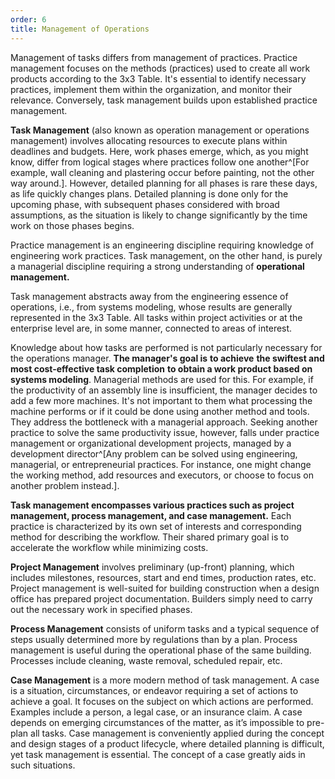 ```yaml
---
order: 6
title: Management of Operations
---
```


Management of tasks differs from management of practices. Practice management focuses on the methods (practices) used to create all work products according to the 3x3 Table. It's essential to identify necessary practices, implement them within the organization, and monitor their relevance. Conversely, task management builds upon established practice management.

**Task Management** (also known as operation management or operations management) involves allocating resources to execute plans within deadlines and budgets. Here, work phases emerge, which, as you might know, differ from logical stages where practices follow one another^[For example, wall cleaning and plastering occur before painting, not the other way around.]. However, detailed planning for all phases is rare these days, as life quickly changes plans. Detailed planning is done only for the upcoming phase, with subsequent phases considered with broad assumptions, as the situation is likely to change significantly by the time work on those phases begins.

Practice management is an engineering discipline requiring knowledge of engineering work practices. Task management, on the other hand, is purely a managerial discipline requiring a strong understanding of **operational management.**

Task management abstracts away from the engineering essence of operations, i.e., from systems modeling, whose results are generally represented in the 3x3 Table. All tasks within project activities or at the enterprise level are, in some manner, connected to areas of interest.

Knowledge about how tasks are performed is not particularly necessary for the operations manager. **The manager's goal is** **to achieve** **the swiftest and most cost-effective task completion** **to obtain a work product based on systems modeling**. Managerial methods are used for this. For example, if the productivity of an assembly line is insufficient, the manager decides to add a few more machines. It's not important to them what processing the machine performs or if it could be done using another method and tools. They address the bottleneck with a managerial approach. Seeking another practice to solve the same productivity issue, however, falls under practice management or organizational development projects, managed by a development director^[Any problem can be solved using engineering, managerial, or entrepreneurial practices. For instance, one might change the working method, add resources and executors, or choose to focus on another problem instead.].

**Task management encompasses various practices such as project management, process management, and case management.** Each practice is characterized by its own set of interests and corresponding method for describing the workflow. Their shared primary goal is to accelerate the workflow while minimizing costs.

**Project Management** involves preliminary (up-front) planning, which includes milestones, resources, start and end times, production rates, etc. Project management is well-suited for building construction when a design office has prepared project documentation. Builders simply need to carry out the necessary work in specified phases.

**Process Management** consists of uniform tasks and a typical sequence of steps usually determined more by regulations than by a plan. Process management is useful during the operational phase of the same building. Processes include cleaning, waste removal, scheduled repair, etc.

**Case Management** is a more modern method of task management. A case is a situation, circumstances, or endeavor requiring a set of actions to achieve a goal. It focuses on the subject on which actions are performed. Examples include a person, a legal case, or an insurance claim. A case depends on emerging circumstances of the matter, as it’s impossible to pre-plan all tasks. Case management is conveniently applied during the concept and design stages of a product lifecycle, where detailed planning is difficult, yet task management is essential. The concept of a case greatly aids in such situations.